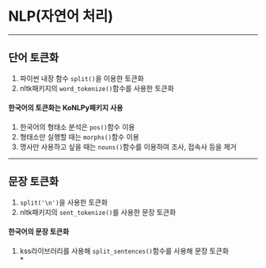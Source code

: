 # NLP(자연어 처리)

---

## 단어 토큰화  
1. 파이썬 내장 함수 `split()`을 이용한 토큰화  
2. nltk패키지의 `word_tokenize()`함수를 사용한 토큰화  
#### 한국어의 토큰화는 KoNLPy패키지 사용  
1. 한국어의 형태소 분석은 `pos()`함수 이용  
2. 형태소만 실행할 때는 `morphs()`함수 이용  
3. 명사만 사용하고 싶을 때는 `nouns()`함수를 이용하여 조사, 접속사 등을 제거  

---
## 문장 토큰화
1. `split('\n')`을 사용한 토큰화
2. nltk패키지의 `sent_tokenize()`를 사용한 문장 토큰화  
#### 한국어의 문장 토큰화  
1. kss라이브러리를 사용해 `split_sentences()`함수를 사용해 문장 토큰화  
&#42;

